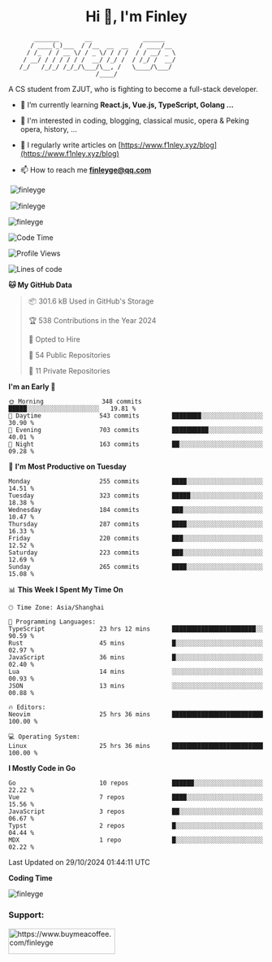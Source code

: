 <h1 align="center">Hi 👋, I'm Finley</h1>

```text
       _______       __              ______   
      / ____(_)___  / /__  __  __   / ____/__ 
     / /_  / / __ \/ / _ \/ / / /  / / __/ _ \
    / __/ / / / / / /  __/ /_/ /  / /_/ /  __/
   /_/   /_/_/ /_/_/\___/\__, /   \____/\___/
                        /____/                
```

<p align="left">

A CS student from ZJUT,
who is fighting to become a full-stack developer.

</p>

<p align="left">

- 🌱 I’m currently learning **React.js, Vue.js, TypeScript, Golang ...**

- 🧠 I'm interested in coding, blogging, classical music, opera & Peking opera, history, ...

- 📝 I regularly write articles on [https://www.f1nley.xyz/blog](https://www.f1nley.xyz/blog)

- 📫 How to reach me **finleyge@qq.com**

</p>

<p>&nbsp;<img align="center" src="https://github-readme-stats.vercel.app/api/top-langs/?username=finleyge&show_icons=true&locale=en&hide=javascript,html,tex" alt="finleyge" /></p>

<p>&nbsp;<img align="center" src="https://github-readme-stats.vercel.app/api?username=finleyge&show_icons=true&locale=en" alt="finleyge" /></p>

<p><img align="center" src="https://github-readme-streak-stats.herokuapp.com/?user=finleyge&" alt="finleyge" /></p>

<!--START_SECTION:waka-->
![Code Time](http://img.shields.io/badge/Code%20Time-1%2C951%20hrs%204%20mins-blue)

![Profile Views](http://img.shields.io/badge/Profile%20Views-5-blue)

![Lines of code](https://img.shields.io/badge/From%20Hello%20World%20I%27ve%20Written-1.2%20million%20lines%20of%20code-blue)

**🐱 My GitHub Data** 

> 📦 301.6 kB Used in GitHub's Storage 
 > 
> 🏆 538 Contributions in the Year 2024
 > 
> 💼 Opted to Hire
 > 
> 📜 54 Public Repositories 
 > 
> 🔑 11 Private Repositories 
 > 
**I'm an Early 🐤** 

```text
🌞 Morning                348 commits         █████░░░░░░░░░░░░░░░░░░░░   19.81 % 
🌆 Daytime                543 commits         ████████░░░░░░░░░░░░░░░░░   30.90 % 
🌃 Evening                703 commits         ██████████░░░░░░░░░░░░░░░   40.01 % 
🌙 Night                  163 commits         ██░░░░░░░░░░░░░░░░░░░░░░░   09.28 % 
```
📅 **I'm Most Productive on Tuesday** 

```text
Monday                   255 commits         ████░░░░░░░░░░░░░░░░░░░░░   14.51 % 
Tuesday                  323 commits         █████░░░░░░░░░░░░░░░░░░░░   18.38 % 
Wednesday                184 commits         ███░░░░░░░░░░░░░░░░░░░░░░   10.47 % 
Thursday                 287 commits         ████░░░░░░░░░░░░░░░░░░░░░   16.33 % 
Friday                   220 commits         ███░░░░░░░░░░░░░░░░░░░░░░   12.52 % 
Saturday                 223 commits         ███░░░░░░░░░░░░░░░░░░░░░░   12.69 % 
Sunday                   265 commits         ████░░░░░░░░░░░░░░░░░░░░░   15.08 % 
```


📊 **This Week I Spent My Time On** 

```text
🕑︎ Time Zone: Asia/Shanghai

💬 Programming Languages: 
TypeScript               23 hrs 12 mins      ███████████████████████░░   90.59 % 
Rust                     45 mins             █░░░░░░░░░░░░░░░░░░░░░░░░   02.97 % 
JavaScript               36 mins             █░░░░░░░░░░░░░░░░░░░░░░░░   02.40 % 
Lua                      14 mins             ░░░░░░░░░░░░░░░░░░░░░░░░░   00.93 % 
JSON                     13 mins             ░░░░░░░░░░░░░░░░░░░░░░░░░   00.88 % 

🔥 Editors: 
Neovim                   25 hrs 36 mins      █████████████████████████   100.00 % 

💻 Operating System: 
Linux                    25 hrs 36 mins      █████████████████████████   100.00 % 
```

**I Mostly Code in Go** 

```text
Go                       10 repos            ██████░░░░░░░░░░░░░░░░░░░   22.22 % 
Vue                      7 repos             ████░░░░░░░░░░░░░░░░░░░░░   15.56 % 
JavaScript               3 repos             ██░░░░░░░░░░░░░░░░░░░░░░░   06.67 % 
Typst                    2 repos             █░░░░░░░░░░░░░░░░░░░░░░░░   04.44 % 
MDX                      1 repo              █░░░░░░░░░░░░░░░░░░░░░░░░   02.22 % 
```




 Last Updated on 29/10/2024 01:44:11 UTC
<!--END_SECTION:waka-->
**Coding Time**
<p>
       <img align="center" src="https://wakatime.com/share/@1f267603-cf28-47c9-a32c-2753500710e7/96d852e9-5832-42ff-acaa-a48a5371ba9d.svg" alt="finleyge" />
</p>

</p>


<h3 align="left">Support:</h3>

<p align="left">

<a href="https://www.buymeacoffee.com/finleyge"> <img align="left" src="https://cdn.buymeacoffee.com/buttons/v2/default-yellow.png" height="50" width="210" alt="https://www.buymeacoffee.com/finleyge" />

</a>
</p>
